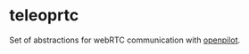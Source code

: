 # teleoprtc

Set of abstractions for webRTC communication with [openpilot](https://github.com/commaai/openpilot).

